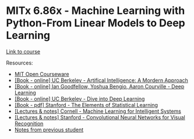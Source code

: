 # MITx 6.86x - Machine Learning with Python-From Linear Models to Deep Learning

[Link to course](https://learning.edx.org/course/course-v1:MITx+6.86x+1T2021/home) </br>

Resources:
- [MIT Open Courseware](https://ocw.mit.edu/courses/electrical-engineering-and-computer-science/6-867-machine-learning-fall-2006/index.htm)</br>
- [[Book - online] UC Berkeley - Artifical Intelligence: A Mordern Approach](http://aima.cs.berkeley.edu/) </br>
- [[Book - online] Ian Goodfellow, Yoshua Bengio, Aaron Courville - Deep Learning](https://www.deeplearningbook.org/) </br>
- [[Book - online] UC Berkeley - Dive into Deep Learning](https://d2l.ai/chapter_preface/index.html)</br>
- [[Book - pdf] Stanford - The Elements of Statistical Learning](https://web.stanford.edu/~hastie/ElemStatLearn/) </br>
- [[Lectures & notes] Cornell - Machine Learning for Intelligent Systems](https://www.cs.cornell.edu/courses/cs4780/2018fa/lectures/) </br>
- [[Lectures & notes] Stanford - Convolutional Neural Networks for Visual Recognition](https://cs231n.github.io/convolutional-networks/)
- [Notes from previous student](https://github.com/sylvaticus/MITx_6.86x) </br>
